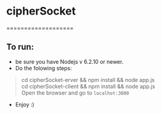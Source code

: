 # cipherSocket
===================

## To run:

* be sure you have Nodejs v 6.2.10 or newer.
* Do the folowing steps:

> cd cipherSocket-erver && npm install && node app.js </br>
> cd cipherSocket-client && npm install && node app.js </br>
> Open the browser and go to `localhot:3000` 

* Enjoy :)
